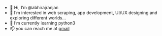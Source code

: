 - 👋 Hi, I’m @abhirajranjan
- 👀 I’m interested in web scraping, app development, UI/UX designing and exploring different worlds... 
- 🌱 I’m currently learning python3
- 📫 you can reach me  at [gmail](mailto:abhirajranjan456@gmail.com)
